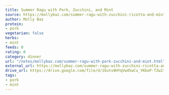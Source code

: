 ```yaml
---
title: Summer Ragu with Pork, Zucchini, and Mint
source: https://mollybaz.com/summer-ragu-with-zucchini-ricotta-and-mint/
author: Molly Baz
protein:
- pork
vegetarian: false
herbs:
- mint
feeds: 0
rating: 0
category: dinner
url: "/notes/mollybaz.com/summer-ragu-with-pork-zucchini-and-mint.html"
external_url: https://mollybaz.com/summer-ragu-with-zucchini-ricotta-and-mint/
drive_url: https://drive.google.com/file/d/1butv0HYqVw45wCu_YKboP-TZw2tP0Zir/view?usp=drive_link
tags:
- pork
- mint
---
```



